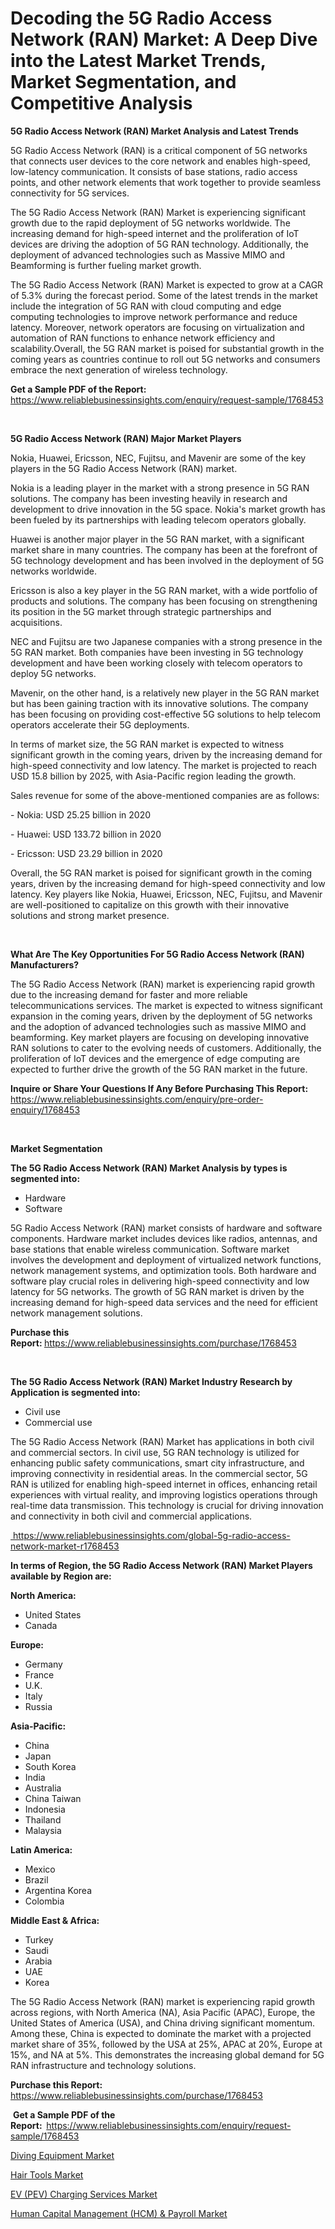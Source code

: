 <p><h1>Decoding the 5G Radio Access Network (RAN) Market: A Deep Dive into the Latest Market Trends, Market Segmentation, and Competitive Analysis</h1></p><p><strong>5G Radio Access Network (RAN) Market Analysis and Latest Trends</strong></p>
<p><p>5G Radio Access Network (RAN) is a critical component of 5G networks that connects user devices to the core network and enables high-speed, low-latency communication. It consists of base stations, radio access points, and other network elements that work together to provide seamless connectivity for 5G services.</p><p>The 5G Radio Access Network (RAN) Market is experiencing significant growth due to the rapid deployment of 5G networks worldwide. The increasing demand for high-speed internet and the proliferation of IoT devices are driving the adoption of 5G RAN technology. Additionally, the deployment of advanced technologies such as Massive MIMO and Beamforming is further fueling market growth.</p><p>The 5G Radio Access Network (RAN) Market is expected to grow at a CAGR of 5.3% during the forecast period. Some of the latest trends in the market include the integration of 5G RAN with cloud computing and edge computing technologies to improve network performance and reduce latency. Moreover, network operators are focusing on virtualization and automation of RAN functions to enhance network efficiency and scalability.Overall, the 5G RAN market is poised for substantial growth in the coming years as countries continue to roll out 5G networks and consumers embrace the next generation of wireless technology.</p></p>
<p><strong>Get a Sample PDF of the Report:&nbsp;</strong> <a href="https://www.reliablebusinessinsights.com/enquiry/request-sample/1768453">https://www.reliablebusinessinsights.com/enquiry/request-sample/1768453</a></p>
<p>&nbsp;</p>
<p><strong>5G Radio Access Network (RAN) Major Market Players</strong></p>
<p><p>Nokia, Huawei, Ericsson, NEC, Fujitsu, and Mavenir are some of the key players in the 5G Radio Access Network (RAN) market. </p><p>Nokia is a leading player in the market with a strong presence in 5G RAN solutions. The company has been investing heavily in research and development to drive innovation in the 5G space. Nokia's market growth has been fueled by its partnerships with leading telecom operators globally.</p><p>Huawei is another major player in the 5G RAN market, with a significant market share in many countries. The company has been at the forefront of 5G technology development and has been involved in the deployment of 5G networks worldwide.</p><p>Ericsson is also a key player in the 5G RAN market, with a wide portfolio of products and solutions. The company has been focusing on strengthening its position in the 5G market through strategic partnerships and acquisitions.</p><p>NEC and Fujitsu are two Japanese companies with a strong presence in the 5G RAN market. Both companies have been investing in 5G technology development and have been working closely with telecom operators to deploy 5G networks.</p><p>Mavenir, on the other hand, is a relatively new player in the 5G RAN market but has been gaining traction with its innovative solutions. The company has been focusing on providing cost-effective 5G solutions to help telecom operators accelerate their 5G deployments.</p><p>In terms of market size, the 5G RAN market is expected to witness significant growth in the coming years, driven by the increasing demand for high-speed connectivity and low latency. The market is projected to reach USD 15.8 billion by 2025, with Asia-Pacific region leading the growth.</p><p>Sales revenue for some of the above-mentioned companies are as follows:</p><p>- Nokia: USD 25.25 billion in 2020</p><p>- Huawei: USD 133.72 billion in 2020</p><p>- Ericsson: USD 23.29 billion in 2020</p><p>Overall, the 5G RAN market is poised for significant growth in the coming years, driven by the increasing demand for high-speed connectivity and low latency. Key players like Nokia, Huawei, Ericsson, NEC, Fujitsu, and Mavenir are well-positioned to capitalize on this growth with their innovative solutions and strong market presence.</p></p>
<p>&nbsp;</p>
<p><strong>What Are The Key Opportunities For 5G Radio Access Network (RAN) Manufacturers?</strong></p>
<p><p>The 5G Radio Access Network (RAN) market is experiencing rapid growth due to the increasing demand for faster and more reliable telecommunications services. The market is expected to witness significant expansion in the coming years, driven by the deployment of 5G networks and the adoption of advanced technologies such as massive MIMO and beamforming. Key market players are focusing on developing innovative RAN solutions to cater to the evolving needs of customers. Additionally, the proliferation of IoT devices and the emergence of edge computing are expected to further drive the growth of the 5G RAN market in the future.</p></p>
<p><strong>Inquire or Share Your Questions If Any Before Purchasing This Report:</strong> <a href="https://www.reliablebusinessinsights.com/enquiry/pre-order-enquiry/1768453">https://www.reliablebusinessinsights.com/enquiry/pre-order-enquiry/1768453</a></p>
<p>&nbsp;</p>
<p><strong>Market Segmentation</strong></p>
<p><strong>The 5G Radio Access Network (RAN) Market Analysis by types is segmented into:</strong></p>
<p><ul><li>Hardware</li><li>Software</li></ul></p>
<p><p>5G Radio Access Network (RAN) market consists of hardware and software components. Hardware market includes devices like radios, antennas, and base stations that enable wireless communication. Software market involves the development and deployment of virtualized network functions, network management systems, and optimization tools. Both hardware and software play crucial roles in delivering high-speed connectivity and low latency for 5G networks. The growth of 5G RAN market is driven by the increasing demand for high-speed data services and the need for efficient network management solutions.</p></p>
<p><strong>Purchase this Report:&nbsp;</strong><a href="https://www.reliablebusinessinsights.com/purchase/1768453">https://www.reliablebusinessinsights.com/purchase/1768453</a></p>
<p>&nbsp;</p>
<p><strong>The 5G Radio Access Network (RAN) Market Industry Research by Application is segmented into:</strong></p>
<p><ul><li>Civil use</li><li>Commercial use</li></ul></p>
<p><p>The 5G Radio Access Network (RAN) Market has applications in both civil and commercial sectors. In civil use, 5G RAN technology is utilized for enhancing public safety communications, smart city infrastructure, and improving connectivity in residential areas. In the commercial sector, 5G RAN is utilized for enabling high-speed internet in offices, enhancing retail experiences with virtual reality, and improving logistics operations through real-time data transmission. This technology is crucial for driving innovation and connectivity in both civil and commercial applications.</p></p>
<p><a href="https://www.reliablebusinessinsights.com/global-5g-radio-access-network-market-r1768453">&nbsp;https://www.reliablebusinessinsights.com/global-5g-radio-access-network-market-r1768453</a></p>
<p><strong>In terms of Region, the 5G Radio Access Network (RAN) Market Players available by Region are:</strong></p>
<p>
    <p> <strong> North America: </strong>
        <ul>
            <li>United States</li>
            <li>Canada</li>
        </ul>
        </p> 
    <p> <strong> Europe: </strong>
        <ul>
            <li>Germany</li>
            <li>France</li>
            <li>U.K.</li>
            <li>Italy</li>
            <li>Russia</li>
        </ul>
        </p> 
    <p> <strong> Asia-Pacific: </strong>
        <ul>
            <li>China</li>
            <li>Japan</li>
            <li>South Korea</li>
            <li>India</li>
            <li>Australia</li>
            <li>China Taiwan</li>
            <li>Indonesia</li>
            <li>Thailand</li>
            <li>Malaysia</li>
        </ul>
        </p> 
    <p> <strong> Latin America: </strong>
        <ul>
            <li>Mexico</li>
            <li>Brazil</li>
            <li>Argentina Korea</li>
            <li>Colombia</li>
        </ul>
        </p> 
    <p> <strong> Middle East & Africa: </strong>
        <ul>
            <li>Turkey</li>
            <li>Saudi</li>
            <li>Arabia</li>
            <li>UAE</li>
            <li>Korea</li>
        </ul>
    </p>
    </p>
<p><p>The 5G Radio Access Network (RAN) market is experiencing rapid growth across regions, with North America (NA), Asia Pacific (APAC), Europe, the United States of America (USA), and China driving significant momentum. Among these, China is expected to dominate the market with a projected market share of 35%, followed by the USA at 25%, APAC at 20%, Europe at 15%, and NA at 5%. This demonstrates the increasing global demand for 5G RAN infrastructure and technology solutions.</p></p>
<p><strong>Purchase this Report: </strong><a href="https://www.reliablebusinessinsights.com/purchase/1768453">https://www.reliablebusinessinsights.com/purchase/1768453</a></p>
<p>&nbsp;<strong>Get a Sample PDF of the Report:&nbsp;&nbsp;</strong><a href="https://www.reliablebusinessinsights.com/enquiry/request-sample/1768453">https://www.reliablebusinessinsights.com/enquiry/request-sample/1768453</a></p>
<p><strong></strong></p>
<p><p><a href="https://medium.com/@jewelmohr25/diving-equipment-industry-analysis-report-its-market-size-growing-with-a-cagr-of-5-2-db2e60944335">Diving Equipment Market</a></p><p><a href="https://medium.com/@madw10245644/hair-tools-market-report-by-product-type-hair-clippers-hair-dryers-straighteners-end-use-0b2419f9778b">Hair Tools Market</a></p><p><a href="https://github.com/verajwilson971/Market-Research-Report-List-1/blob/main/ev-pev-charging-services-market.md">EV (PEV) Charging Services Market</a></p><p><a href="https://github.com/jakobeblake56/Market-Research-Report-List-1/blob/main/human-capital-management-hcm-payroll-market.md">Human Capital Management (HCM) & Payroll Market</a></p></p>